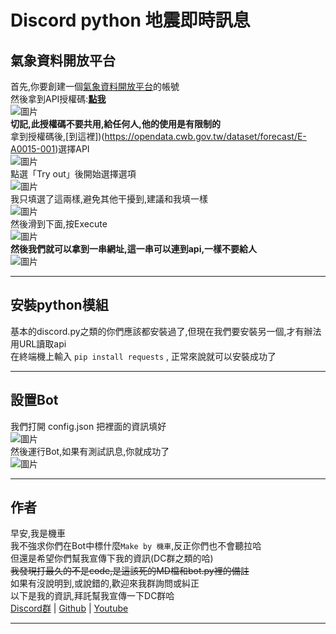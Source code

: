 # Discord python 地震即時訊息
## 氣象資料開放平台
首先,你要創建一個[氣象資料開放平台](https://opendata.cwb.gov.tw/user/authkey)的帳號<br>
然後拿到API授權碼:**[點我](https://opendata.cwb.gov.tw/user/authkey)**<br>
![圖片](https://imgur.com/WKf1DOr.png)<br>
**切記,此授權碼不要共用,給任何人,他的使用是有限制的**<br>
拿到授權碼後,[到這裡])(https://opendata.cwb.gov.tw/dataset/forecast/E-A0015-001)選擇API<br>
![圖片](https://imgur.com/JyIOJ3C.png)<br>
點選「Try out」後開始選擇選項<br>
![圖片](https://imgur.com/cEXuYnR.png)<br>
我只填選了這兩樣,避免其他干擾到,建議和我填一樣<br>
![圖片](https://imgur.com/nMYXhsh.png)<br>
然後滑到下面,按Execute<br>
![圖片](https://imgur.com/PV6j7G6.png)<br>
**然後我們就可以拿到一串網址,這一串可以連到api,一樣不要給人<br>**
![圖片](https://imgur.com/gjfDCDZ.png)<br>
***
## 安裝python模組
基本的discord.py之類的你們應該都安裝過了,但現在我們要安裝另一個,才有辦法用URL讀取api<br>
在終端機上輸入 `pip install requests` , 正常來說就可以安裝成功了
***
## 設置Bot
我們打開 config.json 把裡面的資訊填好<br>
![圖片](https://imgur.com/BcWqs8u.png)<br>
然後運行Bot,如果有測試訊息,你就成功了<br>
![圖片](https://i.imgur.com/DisIlHH.png)<br>
***
## 作者
早安,我是機車<br>
我不強求你們在Bot中標什麼`Make by 機車`,反正你們也不會聽拉哈<br>
但還是希望你們幫我宣傳下我的資訊(DC群之類的哈)<br>
~~我發現打最久的不是code,是這該死的MD檔和bot.py裡的備註~~<br>
如果有沒說明到,或說錯的,歡迎來我群詢問或糾正<br>
以下是我的資訊,拜託幫我宣傳一下DC群哈<br>
[Discord群](https://discord.gg/m9Z33wtHtK) | [Github](https://github.com/TIvan829) | [Youtube](https://www.youtube.com/channel/UC-vgoLb7laDNvgH7w62Jxvg)
***
